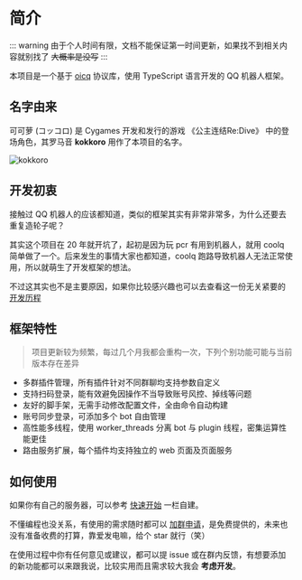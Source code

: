 # 简介

::: warning
由于个人时间有限，文档不能保证第一时间更新，如果找不到相关内容就别找了 ~~大概率是没写~~
:::

本项目是一个基于 [oicq](https://github.com/takayama-lily/oicq) 协议库，使用 TypeScript 语言开发的 QQ 机器人框架。

## 名字由来

可可萝 (コッコロ) 是 Cygames 开发和发行的游戏 《公主连结Re:Dive》 中的登场角色，其罗马音 **kokkoro** 用作了本项目的名字。

![kokkoro](/kokkoro.png)

## 开发初衷

接触过 QQ 机器人的应该都知道，类似的框架其实有非常非常多，为什么还要去重复造轮子呢？  

其实这个项目在 20 年就开坑了，起初是因为玩 pcr 有用到机器人，就用 coolq 简单做了一个。后来发生的事情大家也都知道，coolq 跑路导致机器人无法正常使用，所以就萌生了开发框架的想法。

不过这其实也不是主要原因，如果你比较感兴趣也可以去查看这一份无关紧要的 [开发历程](/about/history)

## 框架特性

> 项目更新较为频繁，每过几个月我都会重构一次，下列个别功能可能与当前版本存在差异  

+ 多群插件管理，所有插件针对不同群聊均支持参数自定义
+ 支持扫码登录，能有效避免因操作不当导致账号风控、掉线等问题
+ 友好的脚手架，无需手动修改配置文件，全由命令自动构建
+ 账号同步登录，可添加多个 bot 自由管理
+ 高性能多线程，使用 worker_threads 分离 bot 与 plugin 线程，密集运算性能更佳
+ 路由服务扩展，每个插件均支持独立的 web 页面及页面服务

## 如何使用

如果你有自己的服务器，可以参考 [快速开始](/guide/start.md) 一栏自建。

不懂编程也没关系，有使用的需求随时都可以 [加群申请](https://jq.qq.com/?_wv=1027&k=3hcWCnhq)，是免费提供的，未来也没有准备收费的打算，靠爱发电嘛，给个 star 就行（笑）

在使用过程中你有任何意见或建议，都可以提 issue 或在群内反馈，有想要添加的新功能都可以来跟我说，比较实用而且需求较大我会 **考虑开发**。
